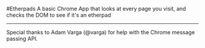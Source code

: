 #Etherpads
A basic Chrome App that looks at every page you visit, and checks the DOM to see if it's an etherpad

-------------

Special thanks to Adam Varga (@varga) for help with the Chrome message passing API.